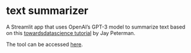 # text summarizer

 A Streamlit app that uses OpenAI’s GPT-3 model to summarize text based on this [towardsdatascience tutorial](https://towardsdatascience.com/make-a-text-summarizer-with-gpt-3-f0917a07189e) by Jay Peterman. 
 
 The tool can be accessed [here](https://el-grudge-text-summarizer-app-i2udz3.streamlit.app/).
 